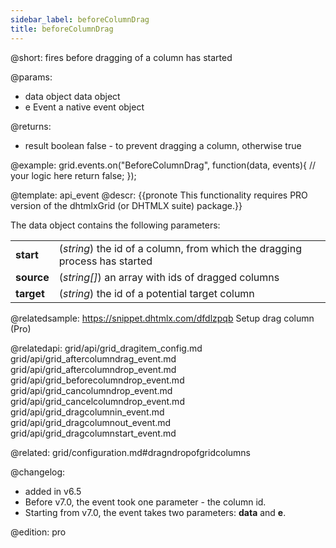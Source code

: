 ```yaml
---
sidebar_label: beforeColumnDrag
title: beforeColumnDrag
---          
```


@short: fires before dragging of a column has started
	
@params:
- data		object		data object
- e		    Event		a native event object


@returns:
- result	boolean		false - to prevent dragging a column, otherwise true


@example:
grid.events.on("BeforeColumnDrag", function(data, events){
	// your logic here
    return false;
});


@template:	api_event
@descr:
{{pronote This functionality requires PRO version of the dhtmlxGrid (or DHTMLX suite) package.}}

The data object contains the following parameters:

<table class="webixdoc_links">
	<tbody>
        <tr>
			<td class="webixdoc_links0"><b>start</b></td>
			<td>(<i>string</i>) the id of a column, from which the dragging process has started</td>
		</tr>
        <tr>
			<td class="webixdoc_links0"><b>source</b></td>
			<td>(<i>string[]</i>) an array with ids of dragged columns</td>
		</tr>
        <tr>
			<td class="webixdoc_links0"><b>target</b></td>
			<td>(<i>string</i>) the id of a potential target column</td>
		</tr>
    </tbody>
</table>


@relatedsample:  https://snippet.dhtmlx.com/dfdlzpqb	Setup drag column (Pro)

 
@relatedapi:
grid/api/grid_dragitem_config.md
grid/api/grid_aftercolumndrag_event.md
grid/api/grid_aftercolumndrop_event.md
grid/api/grid_beforecolumndrop_event.md
grid/api/grid_cancolumndrop_event.md
grid/api/grid_cancelcolumndrop_event.md
grid/api/grid_dragcolumnin_event.md
grid/api/grid_dragcolumnout_event.md
grid/api/grid_dragcolumnstart_event.md

@related: grid/configuration.md#dragndropofgridcolumns
	

@changelog: 

- added in v6.5
- Before v7.0, the event took one parameter - the column id. 
- Starting from v7.0, the event takes two parameters: **data** and **e**.

@edition: pro